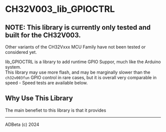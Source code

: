 # CH32V003_lib_GPIOCTRL

## **NOTE:** This library is currently only tested and built for the CH32V003.  
Other variants of the CH32Vxxx MCU Family have not been tested or considered
yet.  

lib_GPIOCTRL is a library to add runtime GPIO Suppor, much like the Arduino
system.  
This library may use more flash, and may be marginally slower than the 
`ch32v003fun` GPIO control in rare cases, but it is overall very comparable in
speed - Speed tests are available below.  

## Why Use This Library
The main benefiet to this library is that it provides 






----
ADBeta (c)    2024
